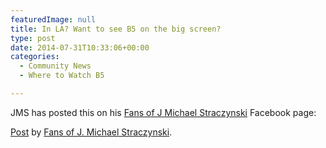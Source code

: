 ```yaml
---
featuredImage: null
title: In LA? Want to see B5 on the big screen?
type: post
date: 2014-07-31T10:33:06+00:00
categories:
  - Community News
  - Where to Watch B5

---
```

JMS has posted this on his [Fans of J Michael Straczynski][1] Facebook page:

<div id="fb-root">
</div>



<div class="fb-post" data-href="https://www.facebook.com/permalink.php?story_fbid=809574215744110&id=139652459402959" data-width="466">
  <div class="fb-xfbml-parse-ignore">
    <a href="https://www.facebook.com/permalink.php?story_fbid=809574215744110&id=139652459402959">Post</a> by <a href="https://www.facebook.com/pages/Fans-of-J-Michael-Straczynski/139652459402959">Fans of J. Michael Straczynski</a>.
  </div>
</div>

 [1]: https://www.facebook.com/pages/Fans-of-J-Michael-Straczynski/139652459402959
